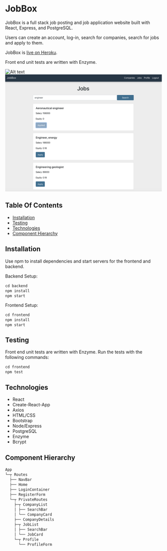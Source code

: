 # JobBox

JobBox is a full stack job posting and job application website built with React, Express, and PostgreSQL. 

Users can create an account, log-in, search for companies, search for jobs and apply to them. 

JobBox is [live on Heroku](https://jobbox-io.herokuapp.com).

Front end unit tests are written with Enzyme.

![Alt text](frontend/src/assets/jobbox-demo.gif "Demo Gif")
![Alt text](frontend/src/assets/searchedjobs-screenshot?raw=true "Searched Jobs")

## Table Of Contents
- [Installation](https://github.com/kathyn262/JobBox#installation)
- [Testing](https://github.com/kathyn262/JobBox#testing)
- [Technologies](https://github.com/kathyn262/JobBox#technologies)
- [Component Hierarchy](https://github.com/kathyn262/JobBox#component-hierarchy)

## Installation 

Use npm to install dependencies and start servers for the frontend and backend. 

Backend Setup: 

```
cd backend
npm install
npm start
```

Frontend Setup: 
```
cd frontend
npm install 
npm start
```

## Testing 

Front end unit tests are written with Enzyme. Run the tests with the following commands: 

```
cd frontend
npm test
```

## Technologies
- React
- Create-React-App
- Axios
- HTML/CSS
- Bootstrap
- Node/Express
- PostgreSQL
- Enzyme
- Bcrypt


## Component Hierarchy 
```
App
└─┬ Routes
  ├── NavBar
  ├── Home
  ├── LoginContainer
  ├── RegisterForm
  └─┬ PrivateRoutes 
    ├─┬ CompanyList
    │ ├── SearchBar
    │ └── CompanyCard 
    ├── CompanyDetails
    ├─┬ JobList
    │ ├── SearchBar
    │ └── JobCard
    └─┬ Profile
      └── ProfileForm  
```
